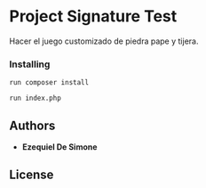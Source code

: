 # Project Signature Test

Hacer el juego customizado de piedra pape y tijera. 

### Installing

```
run composer install
```

```
run index.php
```

## Authors

* **Ezequiel De Simone**

## License